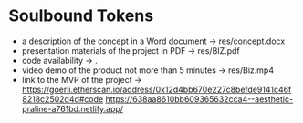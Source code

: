 # Soulbound Tokens
- a description of the concept in a Word document   -> res/concept.docx
- presentation materials of the project in PDF      -> res/BIZ.pdf
- code availability                                 -> .
- video demo of the product not more than 5 minutes -> res/Biz.mp4
- link to the MVP of the project                    -> https://goerli.etherscan.io/address/0x12d4bb670e227c8befde9141c46f8218c2502d4d#code https://638aa8610bb609365632cca4--aesthetic-praline-a761bd.netlify.app/